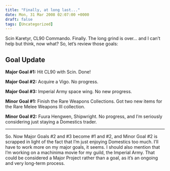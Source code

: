 ```yaml
---
title: "Finally, at long last..."
date: Mon, 31 Mar 2008 02:07:00 +0000
draft: false
tags: [Uncategorized]
---
```


Scin Karetyr, CL90 Commando. Finally. The long grind is over... and I can’t help but think, now what? So, let’s review those goals:

## Goal Update

**Major Goal #1:** Hit CL90 with Scin. Done!

**Major Goal #2:** Acquire a Vigo. No progress.

**Major Goal #3:** Imperial Army space wing. No new progress.

**Minor Goal #1:** Finish the Rare Weapons Collections. Got two new items for the Rare Melee Weapons III collection.

**Minor Goal #2:** Fuura Hengwen, Shipwright. No progress, and I’m seriously considering just staying a Domestics trader.

---

So. Now Major Goals #2 and #3 become #1 and #2, and Minor Goal #2 is scrapped in light of the fact that I’m just enjoying Domestics too much. I’ll have to work more on my major goals, it seems. I should also mention that I’m working on a machinima movie for my guild, the Imperial Army. That could be considered a Major Project rather than a goal, as it’s an ongoing and very long-term process.
